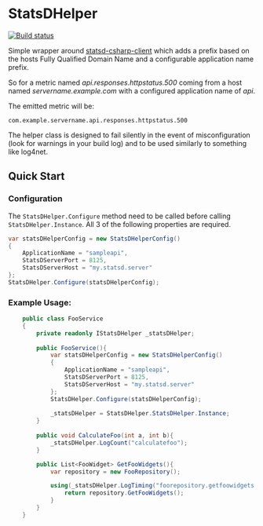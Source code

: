 # StatsDHelper

[![Build status](https://ci.appveyor.com/api/projects/status/b02v97o2ttw8iacv?svg=true)](https://ci.appveyor.com/project/PayByPhone/statsd-helper)

Simple wrapper around [statsd-csharp-client](https://github.com/lukevenediger/statsd-csharp-client) which adds a prefix based on the hosts Fully Qualified Domain Name and a configurable application name prefix.

So for a metric named *api.responses.httpstatus.500* coming from a host named *servername.example.com* with a configured application name of *api*.

The emitted metric will be:

```
com.example.servername.api.responses.httpstatus.500
```

The helper class is designed to fail silently in the event of misconfiguration (look for warnings in your build log) and to be used similarly to something like log4net.

## Quick Start

### Configuration

The `StatsDHelper.Configure` method need to be called before calling `StatsDHelper.Instance`. All 3 of the following properties are required.
```csharp
var statsDHelperConfig = new StatsDHelperConfig()
{
    ApplicationName = "sampleapi",
    StatsDServerPort = 8125,
    StatsDServerHost = "my.statsd.server"
};
StatsDHelper.Configure(statsDHelperConfig);
```


### Example Usage:

```csharp
    public class FooService
    {
        private readonly IStatsDHelper _statsDHelper;
        
        public FooService(){
            var statsDHelperConfig = new StatsDHelperConfig()
            {
                ApplicationName = "sampleapi",
                StatsDServerPort = 8125,
                StatsDServerHost = "my.statsd.server"
            };
            StatsDHelper.Configure(statsDHelperConfig);        
        
            _statsDHelper = StatsDHelper.StatsDHelper.Instance;
        }
        
        public void CalculateFoo(int a, int b){
            _statsDHelper.LogCount("calculatefoo");
        }

        public List<FooWidget> GetFooWidgets(){
            var repository = new FooRepository();

            using(_statsDHelper.LogTiming("foorepository.getfoowidgets.latency") {
                return repository.GetFooWidgets();
            }
        }
    }
```





